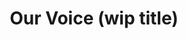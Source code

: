 ---
pid: ch1022
title: Our Voice (wip title)
location_transcription: center city parks
coordinates: "[-75.164507488941, 39.952483994748]"
zipcode: '19130'
gen_neighborhood: North Philadelphia
neighborhood: Art Museum,Francisville
outside_phl: 
age: '17'
age_range: 13-19
instagram: 
image_file_name: ch_1022.jpg
proposal_transcription: First perspective interviews (written down) told by people
  who Face/who have Faced poverty. It can be in a building wall and lit to draw attention.
  It can help people think or relate about urban poverty.
topic: Class Structure,Neighborhoods
topic_summary: 0, 0, 0
type: Building,Projection,Image
keywords_other: 
credit: Tai
image_labels: 
twitter: 
facebook: 
permalink: "/monuments/ch1022/"
layout: item-page
---